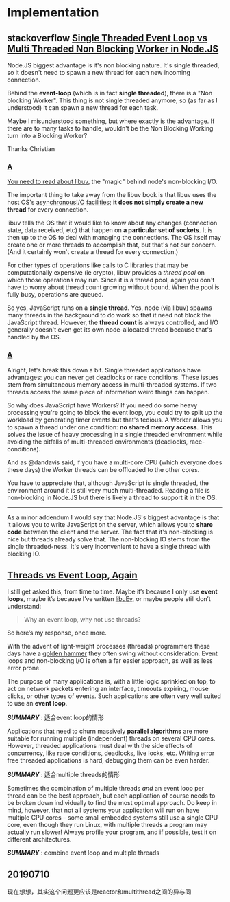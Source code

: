 # Implementation

## stackoverflow [Single Threaded Event Loop vs Multi Threaded Non Blocking Worker in Node.JS](https://stackoverflow.com/questions/21485920/single-threaded-event-loop-vs-multi-threaded-non-blocking-worker-in-node-js)

Node.JS biggest advantage is it's non blocking nature. It's single threaded, so it doesn't need to spawn a new thread for each new incoming connection.

Behind the **event-loop** (which is in fact **single threaded**), there is a "Non blocking Worker". This thing is not single threaded anymore, so (as far as I understood) it can spawn a new thread for each task.

Maybe I misunderstood something, but where exactly is the advantage. If there are to many tasks to handle, wouldn't be the Non Blocking Working turn into a Blocking Worker?

Thanks Christian

### [A](https://stackoverflow.com/a/21488067)

[You need to read about libuv](http://nikhilm.github.io/uvbook/), the "magic" behind node's non-blocking I/O.

The important thing to take away from the libuv book is that libuv uses the host OS's [asynchronous](http://en.wikipedia.org/wiki/Epoll)[I/O](http://en.wikipedia.org/wiki/Kqueue) [facilities](http://en.wikipedia.org/wiki/IOCP); **it does not simply create a new thread** for every connection.

libuv tells the OS that it would like to know about any changes (connection state, data received, etc) that happen on **a particular set of sockets**. It is then up to the OS to deal with managing the connections. The OS itself may create one or more threads to accomplish that, but that's not our concern. (And it certainly won't create a thread for every connection.)

For other types of operations like calls to C libraries that may be computationally expensive (ie crypto), libuv provides a *thread pool* on which those operations may run. Since it is a thread pool, again you don't have to worry about thread count growing without bound. When the pool is fully busy, operations are queued.

So yes, JavaScript runs on a **single thread**. Yes, node (via libuv) spawns many threads in the background to do work so that it need not block the JavaScript thread. However, the **thread count** is always controlled, and I/O generally doesn't even get its own node-allocated thread because that's handled by the OS.



### [A](https://stackoverflow.com/a/21486005)

Alright, let's break this down a bit. Single threaded applications have advantages: you can never get deadlocks or race conditions. These issues stem from simultaneous memory access in multi-threaded systems. If two threads access the same piece of information weird things can happen.

So why does JavaScript have Workers? If you need do some heavy processing you're going to block the event loop, you could try to split up the workload by generating timer events but that's tedious. A Worker allows you to spawn a thread under one condition: **no shared memory access**. This solves the issue of heavy processing in a single threaded environment while avoiding the pitfalls of multi-threaded environments (deadlocks, race-conditions).

And as @dandavis said, if you have a multi-core CPU (which everyone does these days) the Worker threads can be offloaded to the other cores.

You have to appreciate that, although JavaScript is single threaded, the environment around it is still very much multi-threaded. Reading a file is non-blocking in Node.JS but there is likely a thread to support it in the OS.

------

As a minor addendum I would say that Node.JS's biggest advantage is that it allows you to write JavaScript on the server, which allows you to **share code** between the client and the server. The fact that it's non-blocking is nice but threads already solve that. The non-blocking IO stems from the single threaded-ness. It's very inconvenient to have a single thread with blocking IO.



## [Threads vs Event Loop, Again](http://troglobit.com/2017/09/19/threads-vs-event-loop-again-.../) 

I still get asked this, from time to time. Maybe it’s because I only use **event loops**, maybe it’s because I’ve written [libuEv](https://github.com/troglobit/libuev), or maybe people still don’t understand:

> Why an event loop, why not use threads?

So here’s my response, once more.

With the advent of light-weight processes (threads) programmers these days have a [golden hammer](http://c2.com/cgi/wiki?GoldenHammer) they often swing without consideration. Event loops and non-blocking I/O is often a far easier approach, as well as less error prone.

The purpose of many applications is, with a little logic sprinkled on top, to act on network packets entering an interface, timeouts expiring, mouse clicks, or other types of events. Such applications are often very well suited to use an **event loop**.

***SUMMARY*** : 适合event loop的情形

Applications that need to churn massively **parallel algorithms** are more suitable for running multiple (independent) threads on several CPU cores. However, threaded applications must deal with the side effects of concurrency, like race conditions, deadlocks, live locks, etc. Writing error free threaded applications is hard, debugging them can be even harder.

***SUMMARY*** : 适合multiple threads的情形

Sometimes the combination of multiple threads *and* an event loop per thread can be the best approach, but each application of course needs to be broken down individually to find the most optimal approach. Do keep in mind, however, that not all systems your application will run on have multiple CPU cores – some small embedded systems still use a single CPU core, even though they run Linux, with multiple threads a program may actually run slower! Always profile your program, and if possible, test it on different architectures.

***SUMMARY*** : combine event loop and multiple threads


## 20190710

现在想想，其实这个问题更应该是reactor和multithread之间的异与同